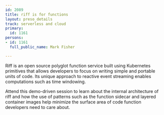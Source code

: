 ```yaml
---
id: 2089
title: riff is for functions
layout: preso_details
track: serverless and cloud
primary:
  id: 1161
persons:
- id: 1161
  full_public_name: Mark Fisher

---
```

Riff is an open source polyglot function service built using Kubernetes primitives that allows developers to focus on writing simple and portable units of code. Its unique approach to reactive event streaming enables computations such as time windowing.

Attend this demo-driven session to learn about the internal architecture of riff and how the use of patterns such as the function sidecar and layered container images help minimize the surface area of code function developers need to care about.